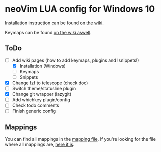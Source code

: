 # neoVim LUA config for Windows 10

Installation instruction can be found [on the wiki](https://github.com/abyo/nvim-windows/wiki/Windows-Installation).

Keymaps can be found [on the wiki aswell](https://github.com/abyo/nvim-windows/wiki/Keymaps).

## ToDo

- [ ] Add wiki pages (how to add keymaps, plugins and !snippets!)
  - [x] Installation (Windows)
  - [ ] Keymaps
  - [ ] Snippets
- [x] Change fzf to telescope (check doc)
- [ ] Switch theme/statusline plugin
- [x] Change git wrapper (lazygit)
- [ ] Add whichkey plugin/config
- [ ] Check todo comments
- [ ] Finish generic config

## Mappings

You can find all mappings in the [mapping file](mappings.md). If you're looking
for the file where all mappings are, [here it is](/settings/keymap.lua).
